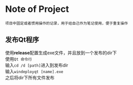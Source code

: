 # Note of Project
`项目中固定或者惯用操作的记录，用于给自己作为笔记使用，便于重复操作` </br>

## 发布Qt程序
使用**release**配置生成exe文件，并且放到一个发布的dir下 </br>
使用`Qt 命令行` </br>
输入`cd /d [path]`进入到发布dir </br>
输入`windeployqt [name].exe` </br>
之后将dir下所有文件发布 </br>
